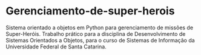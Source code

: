 # Gerenciamento-de-super-herois
Sistema orientado a objetos em Python para gerenciamento de missões de Super-Heróis. Trabalho prático para a disciplina de Desenvolvimento de Sistemas Orientados a Objetos, para o curso de Sistemas de Informação da Universidade Federal de Santa Catarina.
